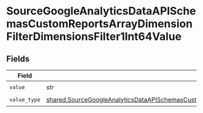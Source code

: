 # SourceGoogleAnalyticsDataAPISchemasCustomReportsArrayDimensionFilterDimensionsFilter1Int64Value


## Fields

| Field                                                                                                                                                                                                                          | Type                                                                                                                                                                                                                           | Required                                                                                                                                                                                                                       | Description                                                                                                                                                                                                                    |
| ------------------------------------------------------------------------------------------------------------------------------------------------------------------------------------------------------------------------------ | ------------------------------------------------------------------------------------------------------------------------------------------------------------------------------------------------------------------------------ | ------------------------------------------------------------------------------------------------------------------------------------------------------------------------------------------------------------------------------ | ------------------------------------------------------------------------------------------------------------------------------------------------------------------------------------------------------------------------------ |
| `value`                                                                                                                                                                                                                        | *str*                                                                                                                                                                                                                          | :heavy_check_mark:                                                                                                                                                                                                             | N/A                                                                                                                                                                                                                            |
| `value_type`                                                                                                                                                                                                                   | [shared.SourceGoogleAnalyticsDataAPISchemasCustomReportsArrayDimensionFilterDimensionsFilter1ValueType](../../models/shared/sourcegoogleanalyticsdataapischemascustomreportsarraydimensionfilterdimensionsfilter1valuetype.md) | :heavy_check_mark:                                                                                                                                                                                                             | N/A                                                                                                                                                                                                                            |